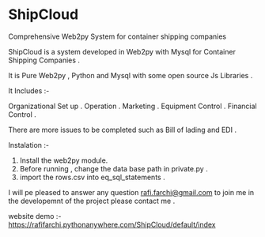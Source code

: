 # ShipCloud
Comprehensive Web2py System for container shipping companies

ShipCloud is a system developed in Web2py with Mysql for   Container Shipping Companies .

It is Pure Web2py , Python and Mysql with some open source Js Libraries .

It Includes :-

Organizational Set up .
Operation .
Marketing .
Equipment Control .
Financial Control .

There are more issues to be completed such as Bill of lading and EDI .

Instalation :-

1) Install the web2py module.
2) Before running , change the data base path in private.py .
3) import the rows.csv into eq_sql_statements .

I will pe pleased to answer any question 
rafi.farchi@gmail.com
to join me in the developemnt of the project please contact me .


website demo :- https://rafifarchi.pythonanywhere.com/ShipCloud/default/index

